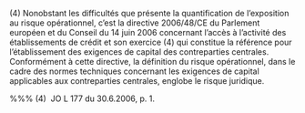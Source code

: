 (4) Nonobstant les difficultés que présente la quantification de l’exposition au risque opérationnel, c’est la directive 2006/48/CE du Parlement européen et du Conseil du 14 juin 2006 concernant l’accès à l’activité des établissements de crédit et son exercice (4) qui constitue la référence pour l’établissement des exigences de capital des contreparties centrales. Conformément à cette directive, la définition du risque opérationnel, dans le cadre des normes techniques concernant les exigences de capital applicables aux contreparties centrales, englobe le risque juridique.

%%% (4)  JO L 177 du 30.6.2006, p. 1.